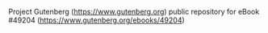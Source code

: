 Project Gutenberg (https://www.gutenberg.org) public repository for
eBook #49204 (https://www.gutenberg.org/ebooks/49204)
